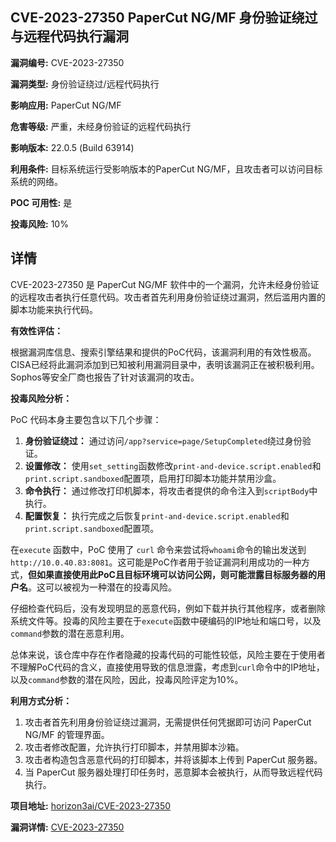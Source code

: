 ## CVE-2023-27350 PaperCut NG/MF 身份验证绕过与远程代码执行漏洞

**漏洞编号:** CVE-2023-27350

**漏洞类型:** 身份验证绕过/远程代码执行

**影响应用:** PaperCut NG/MF

**危害等级:** 严重，未经身份验证的远程代码执行

**影响版本:** 22.0.5 (Build 63914)

**利用条件:** 目标系统运行受影响版本的PaperCut NG/MF，且攻击者可以访问目标系统的网络。

**POC 可用性:** 是

**投毒风险:** 10%

## 详情

CVE-2023-27350 是 PaperCut NG/MF 软件中的一个漏洞，允许未经身份验证的远程攻击者执行任意代码。攻击者首先利用身份验证绕过漏洞，然后滥用内置的脚本功能来执行代码。 

**有效性评估：**

根据漏洞库信息、搜索引擎结果和提供的PoC代码，该漏洞利用的有效性极高。CISA已经将此漏洞添加到已知被利用漏洞目录中，表明该漏洞正在被积极利用。Sophos等安全厂商也报告了针对该漏洞的攻击。

**投毒风险分析：**

PoC 代码本身主要包含以下几个步骤：

1.  **身份验证绕过：** 通过访问`/app?service=page/SetupCompleted`绕过身份验证。
2.  **设置修改：** 使用`set_setting`函数修改`print-and-device.script.enabled`和`print.script.sandboxed`配置项，启用打印脚本功能并禁用沙盒。
3.  **命令执行：**  通过修改打印机脚本，将攻击者提供的命令注入到`scriptBody`中执行。
4.  **配置恢复：** 执行完成之后恢复`print-and-device.script.enabled`和`print.script.sandboxed`配置项。

在`execute` 函数中，PoC 使用了 `curl` 命令来尝试将`whoami`命令的输出发送到 `http://10.0.40.83:8081`。这可能是PoC作者用于验证漏洞利用成功的一种方式，**但如果直接使用此PoC且目标环境可以访问公网，则可能泄露目标服务器的用户名**。这可以被视为一种潜在的投毒风险。

仔细检查代码后，没有发现明显的恶意代码，例如下载并执行其他程序，或者删除系统文件等。投毒的风险主要在于`execute`函数中硬编码的IP地址和端口号，以及`command`参数的潜在恶意利用。

总体来说，该仓库中存在作者隐藏的投毒代码的可能性较低，风险主要在于使用者不理解PoC代码的含义，直接使用导致的信息泄露，考虑到`curl`命令中的IP地址，以及`command`参数的潜在风险，因此，投毒风险评定为10%。

**利用方式分析：**

1.  攻击者首先利用身份验证绕过漏洞，无需提供任何凭据即可访问 PaperCut NG/MF 的管理界面。
2.  攻击者修改配置，允许执行打印脚本，并禁用脚本沙箱。
3.  攻击者构造包含恶意代码的打印脚本，并将该脚本上传到 PaperCut 服务器。
4.  当 PaperCut 服务器处理打印任务时，恶意脚本会被执行，从而导致远程代码执行。

**项目地址:** [horizon3ai/CVE-2023-27350](https://github.com/horizon3ai/CVE-2023-27350)

**漏洞详情:** [CVE-2023-27350](https://nvd.nist.gov/vuln/detail/CVE-2023-27350)
